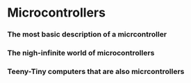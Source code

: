 # Microcontrollers

### The most basic description of a micrcontroller

### The nigh-infinite world of microcontrollers

### Teeny-Tiny computers that are also micrcontrollers



